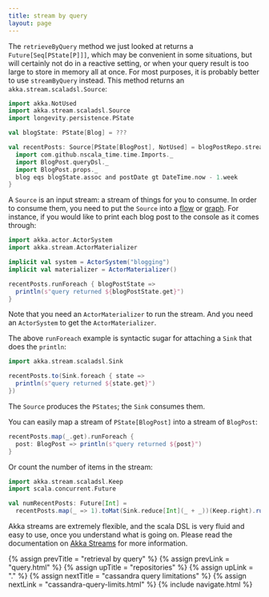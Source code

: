 ```yaml
---
title: stream by query
layout: page
---
```


The `retrieveByQuery` method we just looked at returns a
`Future[Seq[PState[P]]]`, which may be convenient in some situations,
but will certainly not do in a reactive setting, or when your query
result is too large to store in memory all at once. For most purposes,
it is probably better to use `streamByQuery` instead. This method
returns an `akka.stream.scaladsl.Source`:

```scala
import akka.NotUsed
import akka.stream.scaladsl.Source
import longevity.persistence.PState

val blogState: PState[Blog] = ???

val recentPosts: Source[PState[BlogPost], NotUsed] = blogPostRepo.streamByQuery {
  import com.github.nscala_time.time.Imports._
  import BlogPost.queryDsl._
  import BlogPost.props._
  blog eqs blogState.assoc and postDate gt DateTime.now - 1.week
}
```

A `Source` is an input stream: a stream of things for you to
consume. In order to consume them, you need to put the `Source` into a
[flow](http://doc.akka.io/docs/akka/2.4.6/scala/stream/stream-flows-and-basics.html)
or
[graph](http://doc.akka.io/docs/akka/2.4.6/scala/stream/stream-graphs.html). For
instance, if you would like to print each blog post to the console as
it comes through:

```scala
import akka.actor.ActorSystem
import akka.stream.ActorMaterializer

implicit val system = ActorSystem("blogging")
implicit val materializer = ActorMaterializer()

recentPosts.runForeach { blogPostState =>
  println(s"query returned ${blogPostState.get}")
}
```

Note that you need an `ActorMaterializer` to run the stream. And you
need an `ActorSystem` to get the `ActorMaterializer`.

The above `runForeach` example is syntactic sugar for attaching a
`Sink` that does the `println`:

```scala
import akka.stream.scaladsl.Sink

recentPosts.to(Sink.foreach { state =>
  println(s"query returned ${state.get}")
})
```

The `Source` produces the `PStates`; the `Sink` consumes them.

You can easily map a stream of `PState[BlogPost]` into a stream  of
`BlogPost`:

```scala
recentPosts.map(_.get).runForeach {
  post: BlogPost => println(s"query returned ${post}")
}
```

Or count the number of items in the stream:

```scala
import akka.stream.scaladsl.Keep
import scala.concurrent.Future

val numRecentPosts: Future[Int] =
  recentPosts.map(_ => 1).toMat(Sink.reduce[Int](_ + _))(Keep.right).run()
```

Akka streams are extremely flexible, and the scala DSL is very fluid
and easy to use, once you understand what is going on. Please read the
documentation on [Akka
Streams](http://doc.akka.io/docs/akka/current/scala/stream/index.html)
for more information.

{% assign prevTitle = "retrieval by query" %}
{% assign prevLink = "query.html" %}
{% assign upTitle = "repositories" %}
{% assign upLink = "." %}
{% assign nextTitle = "cassandra query limitations" %}
{% assign nextLink = "cassandra-query-limits.html" %}
{% include navigate.html %}
